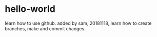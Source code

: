 # hello-world
learn how to use github.
added by sam, 20181118, learn how to create branches, make and commit changes.
